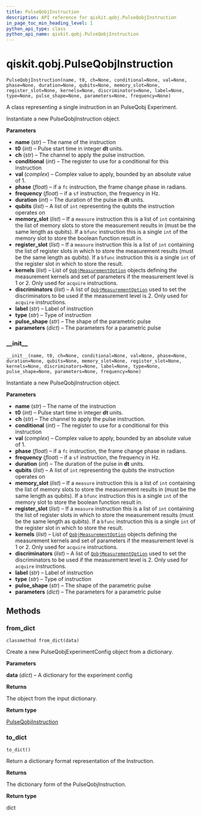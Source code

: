 ```yaml
---
title: PulseQobjInstruction
description: API reference for qiskit.qobj.PulseQobjInstruction
in_page_toc_min_heading_level: 1
python_api_type: class
python_api_name: qiskit.qobj.PulseQobjInstruction
---
```


<span id="qiskit-qobj-pulseqobjinstruction" />

# qiskit.qobj.PulseQobjInstruction

<span id="qiskit.qobj.PulseQobjInstruction" />

`PulseQobjInstruction(name, t0, ch=None, conditional=None, val=None, phase=None, duration=None, qubits=None, memory_slot=None, register_slot=None, kernels=None, discriminators=None, label=None, type=None, pulse_shape=None, parameters=None, frequency=None)`

A class representing a single instruction in an PulseQobj Experiment.

Instantiate a new PulseQobjInstruction object.

**Parameters**

*   **name** (*str*) – The name of the instruction
*   **t0** (*int*) – Pulse start time in integer **dt** units.
*   **ch** (*str*) – The channel to apply the pulse instruction.
*   **conditional** (*int*) – The register to use for a conditional for this instruction
*   **val** (*complex*) – Complex value to apply, bounded by an absolute value of 1.
*   **phase** (*float*) – if a `fc` instruction, the frame change phase in radians.
*   **frequency** (*float*) – if a `sf` instruction, the frequency in Hz.
*   **duration** (*int*) – The duration of the pulse in **dt** units.
*   **qubits** (*list*) – A list of `int` representing the qubits the instruction operates on
*   **memory\_slot** (*list*) – If a `measure` instruction this is a list of `int` containing the list of memory slots to store the measurement results in (must be the same length as qubits). If a `bfunc` instruction this is a single `int` of the memory slot to store the boolean function result in.
*   **register\_slot** (*list*) – If a `measure` instruction this is a list of `int` containing the list of register slots in which to store the measurement results (must be the same length as qubits). If a `bfunc` instruction this is a single `int` of the register slot in which to store the result.
*   **kernels** (*list*) – List of [`QobjMeasurementOption`](qiskit.qobj.QobjMeasurementOption "qiskit.qobj.QobjMeasurementOption") objects defining the measurement kernels and set of parameters if the measurement level is 1 or 2. Only used for `acquire` instructions.
*   **discriminators** (*list*) – A list of [`QobjMeasurementOption`](qiskit.qobj.QobjMeasurementOption "qiskit.qobj.QobjMeasurementOption") used to set the discriminators to be used if the measurement level is 2. Only used for `acquire` instructions.
*   **label** (*str*) – Label of instruction
*   **type** (*str*) – Type of instruction
*   **pulse\_shape** (*str*) – The shape of the parametric pulse
*   **parameters** (*dict*) – The parameters for a parametric pulse

### \_\_init\_\_

<span id="qiskit.qobj.PulseQobjInstruction.__init__" />

`__init__(name, t0, ch=None, conditional=None, val=None, phase=None, duration=None, qubits=None, memory_slot=None, register_slot=None, kernels=None, discriminators=None, label=None, type=None, pulse_shape=None, parameters=None, frequency=None)`

Instantiate a new PulseQobjInstruction object.

**Parameters**

*   **name** (*str*) – The name of the instruction
*   **t0** (*int*) – Pulse start time in integer **dt** units.
*   **ch** (*str*) – The channel to apply the pulse instruction.
*   **conditional** (*int*) – The register to use for a conditional for this instruction
*   **val** (*complex*) – Complex value to apply, bounded by an absolute value of 1.
*   **phase** (*float*) – if a `fc` instruction, the frame change phase in radians.
*   **frequency** (*float*) – if a `sf` instruction, the frequency in Hz.
*   **duration** (*int*) – The duration of the pulse in **dt** units.
*   **qubits** (*list*) – A list of `int` representing the qubits the instruction operates on
*   **memory\_slot** (*list*) – If a `measure` instruction this is a list of `int` containing the list of memory slots to store the measurement results in (must be the same length as qubits). If a `bfunc` instruction this is a single `int` of the memory slot to store the boolean function result in.
*   **register\_slot** (*list*) – If a `measure` instruction this is a list of `int` containing the list of register slots in which to store the measurement results (must be the same length as qubits). If a `bfunc` instruction this is a single `int` of the register slot in which to store the result.
*   **kernels** (*list*) – List of [`QobjMeasurementOption`](qiskit.qobj.QobjMeasurementOption "qiskit.qobj.QobjMeasurementOption") objects defining the measurement kernels and set of parameters if the measurement level is 1 or 2. Only used for `acquire` instructions.
*   **discriminators** (*list*) – A list of [`QobjMeasurementOption`](qiskit.qobj.QobjMeasurementOption "qiskit.qobj.QobjMeasurementOption") used to set the discriminators to be used if the measurement level is 2. Only used for `acquire` instructions.
*   **label** (*str*) – Label of instruction
*   **type** (*str*) – Type of instruction
*   **pulse\_shape** (*str*) – The shape of the parametric pulse
*   **parameters** (*dict*) – The parameters for a parametric pulse

## Methods

### from\_dict

<span id="qiskit.qobj.PulseQobjInstruction.from_dict" />

`classmethod from_dict(data)`

Create a new PulseQobjExperimentConfig object from a dictionary.

**Parameters**

**data** (*dict*) – A dictionary for the experiment config

**Returns**

The object from the input dictionary.

**Return type**

[PulseQobjInstruction](#qiskit.qobj.PulseQobjInstruction "qiskit.qobj.PulseQobjInstruction")

### to\_dict

<span id="qiskit.qobj.PulseQobjInstruction.to_dict" />

`to_dict()`

Return a dictionary format representation of the Instruction.

**Returns**

The dictionary form of the PulseQobjInstruction.

**Return type**

dict

